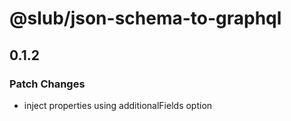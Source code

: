 # @slub/json-schema-to-graphql

## 0.1.2

### Patch Changes

- inject properties using additionalFields option
